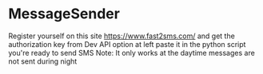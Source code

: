 # MessageSender

Register yourself on this site https://www.fast2sms.com/
and get the authorization key from Dev API option at left paste it in the python script
you're ready to send SMS Note: It only works at the daytime messages are not sent during night
